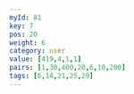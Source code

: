 ```yaml
---
myId: 81
key: 7
pos: 20
weight: 6
category: user
value: [419,4,1,1]
pairs: [1,30,400,20,6,10,200]
tags: [6,14,21,25,29]
---
```

